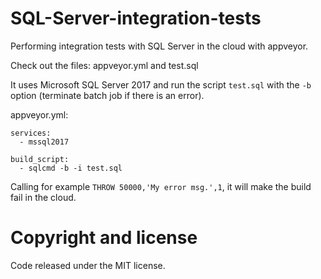 # SQL-Server-integration-tests
Performing integration tests with SQL Server in the cloud with appveyor.

Check out the files: appveyor.yml and test.sql

It uses Microsoft SQL Server 2017 and run the script `test.sql` with the `-b` option (terminate batch job if there is an error).

appveyor.yml:
```
services:
  - mssql2017

build_script:
  - sqlcmd -b -i test.sql
```

Calling for example ```THROW 50000,'My error msg.',1```, it will make the build fail in the cloud.

# Copyright and license
Code released under the MIT license.
